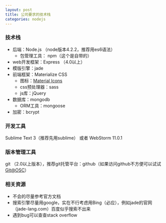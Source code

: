 ```yaml
---
layout: post
title: 公司要求的技术栈
categories: nodejs
---
```

### 技术栈
- 后端：Node.js （node版本4.2.2，推荐用es6语法）
	- 包管理工具： npm（这个是自带的）
- web开发框架：Express （4.0以上）
- 模版引擎：jade
- 前端框架：Materialize CSS
	- 图标：[Material Icons](https://design.google.com/icons/)
	- css预处理器：sass
	- js库：jQuery
- 数据库：mongodb
	- ORM工具：mongoose
- 加密：bcrypt

### 开发工具
Sublime Text 3（推荐先用sublime） 或者 WebStorm 11.0.1
### 版本管理工具
git （2.0以上版本），推荐git托管平台：github（如果访问github不方便可以试试 [Git@OSC](http://git.oschina.net/)）
### 相关资源
- 不会的尽量参考官方文档
- 搜索引擎尽量用google，实在不行考虑用Bing（必应），例如jade的官网（jade-lang.com）百度似乎搜索不出来
- 遇到bug可以查查stack overflow 
